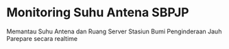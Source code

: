# Monitoring Suhu Antena SBPJP

Memantau Suhu Antena dan Ruang Server Stasiun Bumi Penginderaan Jauh Parepare secara realtime
